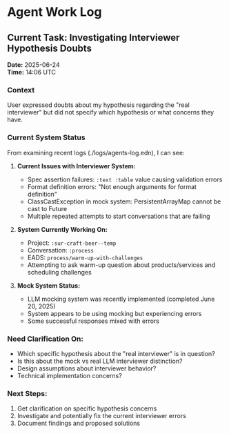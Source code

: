 # Agent Work Log

## Current Task: Investigating Interviewer Hypothesis Doubts

**Date:** 2025-06-24  
**Time:** 14:06 UTC

### Context
User expressed doubts about my hypothesis regarding the "real interviewer" but did not specify which hypothesis or what concerns they have.

### Current System Status
From examining recent logs (./logs/agents-log.edn), I can see:

1. **Current Issues with Interviewer System:**
   - Spec assertion failures: `:text :table` value causing validation errors
   - Format definition errors: "Not enough arguments for format definition"
   - ClassCastException in mock system: PersistentArrayMap cannot be cast to Future
   - Multiple repeated attempts to start conversations that are failing

2. **System Currently Working On:**
   - Project: `:sur-craft-beer--temp` 
   - Conversation: `:process`
   - EADS: `process/warm-up-with-challenges`
   - Attempting to ask warm-up question about products/services and scheduling challenges

3. **Mock System Status:**
   - LLM mocking system was recently implemented (completed June 20, 2025)
   - System appears to be using mocking but experiencing errors
   - Some successful responses mixed with errors

### Need Clarification On:
- Which specific hypothesis about the "real interviewer" is in question?
- Is this about the mock vs real LLM interviewer distinction?
- Design assumptions about interviewer behavior?
- Technical implementation concerns?

### Next Steps:
1. Get clarification on specific hypothesis concerns
2. Investigate and potentially fix the current interviewer errors
3. Document findings and proposed solutions
